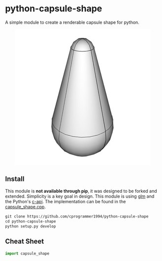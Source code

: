 # python-capsule-shape

A simple module to create a renderable capsule shape for python.

<div style="text-align:center">

[![preview](.github/preview.png)](#)

</div>

## Install

This module is **not available through pip**, it was designed to be forked and extended. Simplicity is a key goal in design. This module is using [glm](https://glm.g-truc.net/) and the Python's [c-api](https://docs.python.org/3/c-api/). The implementation can be found in the [capsule_shape.cpp](capsule_shape.cpp).

```
git clone https://github.com/cprogrammer1994/python-capsule-shape
cd python-capsule-shape
python setup.py develop
```

## Cheat Sheet

```py
import capsule_shape
```
